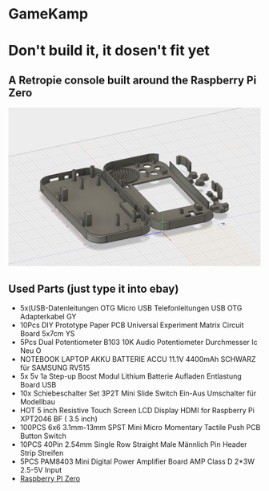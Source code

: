 # GameKamp
# Don't build it, it dosen't fit yet
## A Retropie console built around the Raspberry Pi Zero
![](https://github.com/ragon000/GameGirlOderSo/raw/master/pic.PNG)

## Used Parts (just type it into ebay)
- 5x(USB-Datenleitungen OTG Micro USB Telefonleitungen USB OTG Adapterkabel GY
- 10Pcs DIY Prototype Paper PCB Universal Experiment Matrix Circuit Board 5x7cm YS
- 5Pcs Dual Potentiometer B103 10K Audio Potentiometer Durchmesser Ic Neu O
- NOTEBOOK LAPTOP AKKU BATTERIE ACCU 11.1V 4400mAh SCHWARZ für SAMSUNG RV515
- 5x 5v 1a Step-up Boost Modul Lithium Batterie Aufladen Entlastung Board USB
- 10x Schiebeschalter Set 3P2T Mini Slide Switch Ein-Aus Umschalter für Modellbau
- HOT 5 inch Resistive Touch Screen LCD Display HDMI for Raspberry Pi XPT2046 BF ( 3.5 inch)
- 100PCS 6x6 3.1mm-13mm SPST Mini Micro Momentary Tactile Push PCB Button Switch
- 10PCS 40Pin 2.54mm Single Row Straight Male Männlich Pin Header Strip Streifen
- 5PCS PAM8403 Mini Digital Power Amplifier Board AMP Class D 2*3W 2.5-5V Input
- [Raspberry PI Zero](https://www.raspberrypi.org/products/#buy-now-modal)
